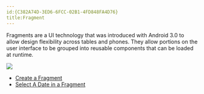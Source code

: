 ```yaml
---
id:{C382A74D-3ED6-6FCC-02B1-4FD848FA4D76}  
title:Fragment  
---
```


Fragments are a UI technology that was introduced with Android 3.0 to allow
design flexibility across tables and phones. They allow portions on the user
interface to be grouped into reusable components that can be loaded at
runtime.

 [ ![](Images/CreateAFragment.png)](Images/CreateAFragment.png)

-   <span class="noChildren"><a href="/recipes/android/other_ux/fragment/create_a_fragment">Create a
    Fragment</a></span> 
-   <span class="noChildren"><a href="/recipes/android/other_ux/fragment/select_a_date_in_a_fragment">Select A
    Date in a Fragment</a></span>